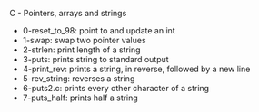 C - Pointers, arrays and strings
* 0-reset_to_98: point to and update an int
* 1-swap: swap two pointer values
* 2-strlen: print length of a string
* 3-puts: prints string to standard output
* 4-print_rev: prints a string, in reverse, followed by a new line
* 5-rev_string: reverses a string
* 6-puts2.c: prints every other character of a string
* 7-puts_half: prints half a string
